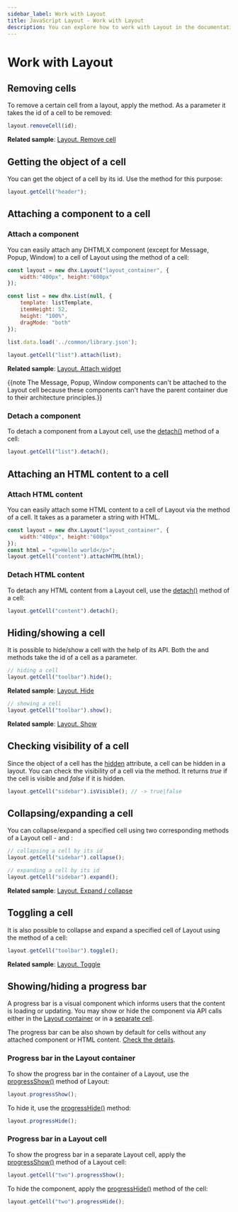 ```yaml
---
sidebar_label: Work with Layout
title: JavaScript Layout - Work with Layout 
description: You can explore how to work with Layout in the documentation of the DHTMLX JavaScript UI library. Browse developer guides and API reference, try out code examples and live demos, and download a free 30-day evaluation version of DHTMLX Suite.
---
```


# Work with Layout

## Removing cells

To remove a certain cell from a layout, apply the [](layout/api/layout_removecell_method.md) method. As a parameter it takes the id of a cell to be removed:

~~~js
layout.removeCell(id);
~~~

**Related sample**: [Layout. Remove cell](https://snippet.dhtmlx.com/tnujp7jk)

## Getting the object of a cell

You can get the object of a cell by its id. Use the [](layout/api/layout_getcell_method.md) method for this purpose:

~~~js
layout.getCell("header");
~~~

## Attaching a component to a cell

### Attach a component

You can easily attach any DHTMLX component (except for Message, Popup, Window) to a cell of Layout using the [](layout/api/cell/layout_cell_attach_method.md) method of a cell:

~~~js
const layout = new dhx.Layout("layout_container", {
	width:"400px", height:"600px"
});

const list = new dhx.List(null, {
	template: listTemplate,
	itemHeight: 52,
	height: "100%",
	dragMode: "both"
});
        
list.data.load('../common/library.json');

layout.getCell("list").attach(list);
~~~

**Related sample**: [Layout. Attach widget](https://snippet.dhtmlx.com/6wuxj6sh)

{{note The Message, Popup, Window components can't be attached to the Layout cell because these components can't have the parent container due to their architecture principles.}}

### Detach a component

To detach a component from a Layout cell, use the [detach()](layout/api/cell/layout_cell_detach_method.md) method of a cell:

~~~js
layout.getCell("list").detach();
~~~

## Attaching an HTML content to a cell

### Attach HTML content

You can easily attach some HTML content to a cell of Layout via the [](layout/api/cell/layout_cell_attachhtml_method.md) method of a cell. It takes as a parameter a string with HTML.

~~~js
const layout = new dhx.Layout("layout_container", {
	width:"400px", height:"600px"
});
const html = "<p>Hello world</p>";
layout.getCell("content").attachHTML(html);
~~~

### Detach HTML content

To detach any HTML content from a Layout cell, use the [detach()](layout/api/cell/layout_cell_detach_method.md) method of a cell:

~~~js
layout.getCell("content").detach();
~~~

## Hiding/showing a cell

It is possible to hide/show a cell with the help of its API. Both the [](layout/api/cell/layout_cell_hide_method.md) and [](layout/api/cell/layout_cell_show_method.md) methods take the id of a cell as a parameter.

~~~js
// hiding a cell
layout.getCell("toolbar").hide();
~~~

**Related sample**: [Layout. Hide](https://snippet.dhtmlx.com/u0jd8ah3)

~~~js
// showing a cell
layout.getCell("toolbar").show();
~~~

**Related sample**: [Layout. Show](https://snippet.dhtmlx.com/v0q7gq26)

## Checking visibility of a cell

Since the object of a cell has the [hidden](layout/api/cell/layout_cell_hidden_config.md) attribute, a cell can be hidden in a layout. You can check the visibility of a cell via the [](layout/api/cell/layout_cell_isvisible_method.md) method. It returns *true* if the cell is visible and *false* if it is hidden.

~~~js
layout.getCell("sidebar").isVisible(); // -> true|false
~~~

## Collapsing/expanding a cell

You can collapse/expand a specified cell using two corresponding methods of a Layout cell - [](layout/api/cell/layout_cell_collapse_method.md) and [](layout/api/cell/layout_cell_expand_method.md):

~~~js
// collapsing a cell by its id
layout.getCell("sidebar").collapse();

// expanding a cell by its id
layout.getCell("sidebar").expand();
~~~

**Related sample**: [Layout. Expand / collapse](https://snippet.dhtmlx.com/h0wtlpyk)

## Toggling a cell

It is also possible to collapse and expand a specified cell of Layout using the [](layout/api/cell/layout_cell_toggle_method.md) method of a cell:

~~~js
layout.getCell("toolbar").toggle();
~~~

**Related sample**: [Layout. Toggle](https://snippet.dhtmlx.com/t38tqk0k)

## Showing/hiding a progress bar

A progress bar is a visual component which informs users that the content is loading or updating. 
You may show or hide the component via API calls either in the [Layout container](#progress-bar-in-the-layout-container) or in a [separate cell](#progress-bar-in-a-layout-cell).

The progress bar can be also shown by default for cells without any attached component or HTML content. [Check the details](layout/cell_configuration.md#progress-bar).  

### Progress bar in the Layout container

To show the progress bar in the container of a Layout, use the [progressShow()](layout/api/layout_progressshow_method.md) method of Layout:

~~~js
layout.progressShow();
~~~

To hide it, use the [progressHide()](layout/api/layout_progresshide_method.md) method:

~~~js
layout.progressHide();
~~~

### Progress bar in a Layout cell

To show the progress bar in a separate Layout cell, apply the [progressShow()](layout/api/cell/layout_cell_progressshow_method.md) method of a Layout cell:

~~~js
layout.getCell("two").progressShow();
~~~

To hide the component, apply the [progressHide()](layout/api/cell/layout_cell_progresshide_method.md) method of the cell:

~~~js
layout.getCell("two").progressHide();
~~~